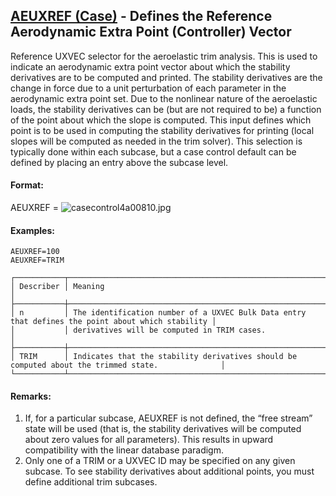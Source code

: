 ## [AEUXREF (Case)](https://nexus.hexagon.com/documentationcenter/bundle/MSC_Nastran_2022.4/page/Nastran_Combined_Book/qrg/casecontrol4a/TOC.AEUXREF.Case.xhtml) - Defines the Reference Aerodynamic Extra Point (Controller) Vector

Reference UXVEC selector for the aeroelastic trim analysis. This is used to indicate an aerodynamic extra point vector about which the stability derivatives are to be computed and printed. The stability derivatives are the change in force due to a unit perturbation of each parameter in the aerodynamic extra point set. Due to the nonlinear nature of the aeroelastic loads, the stability derivatives can be (but are not required to be) a function of the point about which the slope is computed. This input defines which point is to be used in computing the stability derivatives for printing (local slopes will be computed as needed in the trim solver). This selection is typically done within each subcase, but a case control default can be defined by placing an entry above the subcase level.

#### Format:

AEUXREF =  ![casecontrol4a00810.jpg](https://help-be.hexagonmi.com/bundle/MSC_Nastran_2022.4/page/Nastran_Combined_Book/qrg/casecontrol4a/../../../assets/casecontrol4a00810.jpg?_LANG=enus)

#### Examples:
```nastran
AEUXREF=100
AEUXREF=TRIM
```

```text
┌───────────┬───────────────────────────────────────────────────────────────────────────────────────────────────┐
│ Describer │ Meaning                                                                                           │
├───────────┼───────────────────────────────────────────────────────────────────────────────────────────────────┤
│ n         │ The identification number of a UXVEC Bulk Data entry that defines the point about which stability │
│           │ derivatives will be computed in TRIM cases.                                                       │
├───────────┼───────────────────────────────────────────────────────────────────────────────────────────────────┤
│ TRIM      │ Indicates that the stability derivatives should be computed about the trimmed state.              │
└───────────┴───────────────────────────────────────────────────────────────────────────────────────────────────┘
```
#### Remarks:

1. If, for a particular subcase, AEUXREF is not defined, the “free stream” state will be used (that is, the stability derivatives will be computed about zero values for all parameters). This results in upward compatibility with the linear database paradigm.
2. Only one of a TRIM or a UXVEC ID may be specified on any given subcase. To see stability derivatives about additional points, you must define additional trim subcases.
